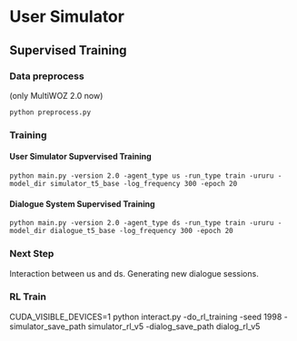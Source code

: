 # User Simulator

## Supervised Training
### Data preprocess
(only MultiWOZ 2.0 now)
```
python preprocess.py
```

### Training
#### User Simulator Supvervised Training
```
python main.py -version 2.0 -agent_type us -run_type train -ururu -model_dir simulator_t5_base -log_frequency 300 -epoch 20
```
#### Dialogue System Supervised Training
```
python main.py -version 2.0 -agent_type ds -run_type train -ururu -model_dir dialogue_t5_base -log_frequency 300 -epoch 20
```

### Next Step
Interaction between us and ds.
Generating new dialogue sessions.

### RL Train
CUDA_VISIBLE_DEVICES=1 python interact.py -do_rl_training -seed 1998 -simulator_save_path simulator_rl_v5 -dialog_save_path dialog_rl_v5